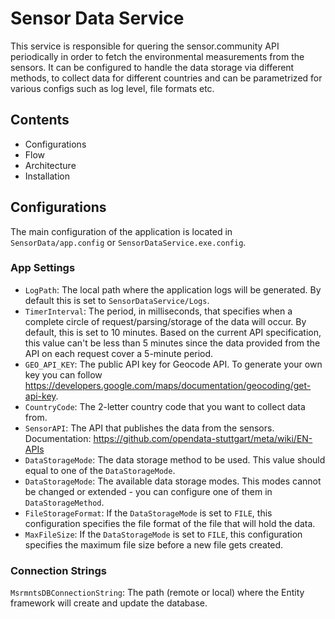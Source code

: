 # Sensor Data Service
This service is responsible for quering the sensor.community API periodically in order to fetch the environmental measurements from the sensors. It can be configured to handle the data storage via different methods, to collect data for different countries and can be parametrized for various configs such as log level, file formats etc.

## Contents
- Configurations
- Flow
- Architecture
- Installation

## Configurations
The main configuration of the application is located in `SensorData/app.config` or `SensorDataService.exe.config`.
### App Settings
- `LogPath`: The local path where the application logs will be generated. By default this is set to `SensorDataService/Logs`.
- `TimerInterval`: The period, in milliseconds, that specifies when a complete circle of request/parsing/storage of the data will occur. By default, this is set to 10 minutes. Based on the current API specification, this value can't be less than 5 minutes since the data provided from the API on each request cover a 5-minute period.
- `GEO_API_KEY`: The public API key for Geocode API. To generate your own key you can follow https://developers.google.com/maps/documentation/geocoding/get-api-key.
- `CountryCode`: The 2-letter country code that you want to collect data from.
- `SensorAPI`: The API that publishes the data from the sensors. Documentation: https://github.com/opendata-stuttgart/meta/wiki/EN-APIs
- `DataStorageMode`: The data storage method to be used. This value should equal to one of the `DataStorageMode`.
- `DataStorageMode`: The available data storage modes. This modes cannot be changed or extended - you can configure one of them in `DataStorageMethod`.
- `FileStorageFormat`: If the `DataStorageMode` is set to `FILE`, this configuration specifies the file format of the file that will hold the data.
- `MaxFileSize`: If the `DataStorageMode` is set to `FILE`, this configuration specifies the maximum file size before a new file gets created.

### Connection Strings
`MsrmntsDBConnectionString`: The path (remote or local) where the Entity framework will create and update the database.
